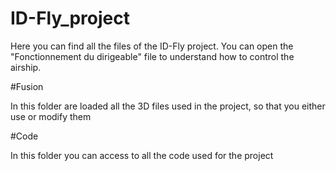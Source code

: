 # ID-Fly_project

Here you can find all the files of the ID-Fly project.
You can open the "Fonctionnement du dirigeable" file to understand how to control the airship.

#Fusion

In this folder are loaded all the 3D files used in the project, so that you either use or modify them

#Code

In this folder you can access to all the code used for the project


